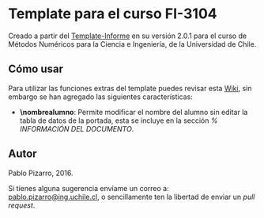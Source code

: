﻿# Template para el curso FI-3104

Creado a partir del <a href="https://github.com/ppizarror/Template-Informe">Template-Informe</a> en su versión 2.0.1 para el curso de Métodos Numéricos para la Ciencia e Ingeniería, de la Universidad de Chile.

## Cómo usar

Para utilizar las funciones extras del template puedes revisar esta <a href="https://github.com/ppizarror/Template-Informe/wiki">Wiki</a>, sin embargo se han agregado las siguientes características:

+ **\nombrealumno**: Permite modificar el nombre del alumno sin editar la tabla de datos de la portada, esta se incluye en la sección *% INFORMACIÓN DEL DOCUMENTO*.

## Autor
Pablo Pizarro, 2016.

Si tienes alguna sugerencia envíame un correo a: [pablo.pizarro@ing.uchile.cl](mailto:pablo.pizarro@ing.uchile.cl), o sencillamente ten la libertad de enviar un _pull request_.
